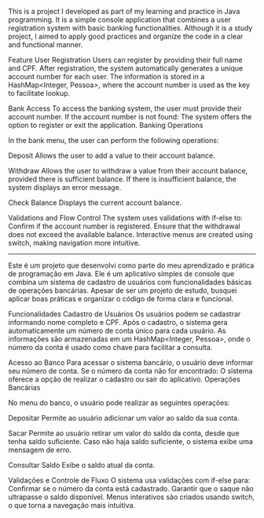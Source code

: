This is a project I developed as part of my learning and practice in Java programming. It is a simple console application that combines a user registration system with basic banking functionalities. Although it is a study project, I aimed to apply good practices and organize the code in a clear and functional manner.

Feature
User Registration
Users can register by providing their full name and CPF.
After registration, the system automatically generates a unique account number for each user.
The information is stored in a HashMap<Integer, Pessoa>, where the account number is used as the key to facilitate lookup.

Bank Access
To access the banking system, the user must provide their account number.
If the account number is not found:
The system offers the option to register or exit the application.
Banking Operations

In the bank menu, the user can perform the following operations:

Deposit
Allows the user to add a value to their account balance.

Withdraw
Allows the user to withdraw a value from their account balance, provided there is sufficient balance.
If there is insufficient balance, the system displays an error message.

Check Balance
Displays the current account balance.

Validations and Flow Control
The system uses validations with if-else to:
Confirm if the account number is registered.
Ensure that the withdrawal does not exceed the available balance.
Interactive menus are created using switch, making navigation more intuitive.

_____________________________________________________________________________________________________________________


Este é um projeto que desenvolvi como parte do meu aprendizado e prática de programação em Java. Ele é um aplicativo simples de console que combina um sistema de cadastro de usuários com funcionalidades básicas de operações bancárias. Apesar de ser um projeto de estudo, busquei aplicar boas práticas e organizar o código de forma clara e funcional.

Funcionalidades
Cadastro de Usuários
Os usuários podem se cadastrar informando nome completo e CPF.
Após o cadastro, o sistema gera automaticamente um número de conta único para cada usuário.
As informações são armazenadas em um HashMap<Integer, Pessoa>, onde o número da conta é usado como chave para facilitar a consulta.

Acesso ao Banco
Para acessar o sistema bancário, o usuário deve informar seu número de conta.
Se o número da conta não for encontrado:
O sistema oferece a opção de realizar o cadastro ou sair do aplicativo.
Operações Bancárias

No menu do banco, o usuário pode realizar as seguintes operações:

Depositar
Permite ao usuário adicionar um valor ao saldo da sua conta.

Sacar
Permite ao usuário retirar um valor do saldo da conta, desde que tenha saldo suficiente.
Caso não haja saldo suficiente, o sistema exibe uma mensagem de erro.

Consultar Saldo
Exibe o saldo atual da conta.

Validações e Controle de Fluxo
O sistema usa validações com if-else para:
Confirmar se o número da conta está cadastrado.
Garantir que o saque não ultrapasse o saldo disponível.
Menus interativos são criados usando switch, o que torna a navegação mais intuitiva.
